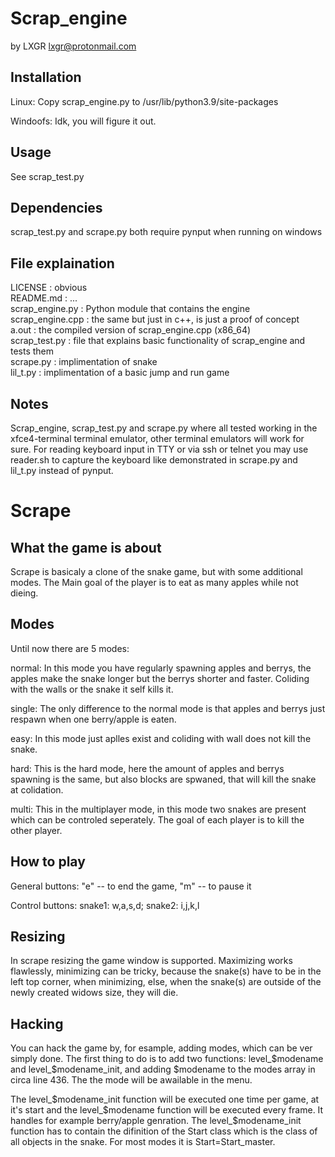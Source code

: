 # Scrap_engine
by LXGR <lxgr@protonmail.com>

## Installation
Linux:
Copy scrap_engine.py to /usr/lib/python3.9/site-packages

Windoofs:
Idk, you will figure it out.

## Usage
See scrap_test.py

## Dependencies
scrap_test.py and scrape.py both require pynput when running on windows

## File explaination
LICENSE : obvious<br>
README.md : ...<br>
scrap_engine.py : Python module that contains the engine<br>
scrap_engine.cpp : the same but just in c++, is just a proof of concept<br>
a.out : the compiled version of scrap_engine.cpp (x86_64)<br>
scrap_test.py : file that explains basic functionality of scrap_engine and tests them<br>
scrape.py : implimentation of snake<br>
lil_t.py : implimentation of a basic jump and run game<br>

## Notes
Scrap_engine, scrap_test.py and scrape.py where all tested working in the xfce4-terminal terminal emulator, other terminal emulators will work for sure.
For reading keyboard input in TTY or via ssh or telnet you may use reader.sh to capture the keyboard like demonstrated in scrape.py and lil_t.py instead of pynput.

# Scrape

## What the game is about

Scrape is basicaly a clone of the snake game, but with some additional modes. The Main goal of the player is to eat as many apples while not dieing.

## Modes

Until now there are 5 modes:

normal: In this mode you have regularly spawning apples and berrys, the apples make the snake longer but the berrys shorter and faster. Coliding with the walls or the snake it self kills it.

single: The only difference to the normal mode is that apples and berrys just respawn when one berry/apple is eaten.

easy: In this mode just aplles exist and coliding with wall does not kill the snake.

hard: This is the hard mode, here the amount of apples and berrys spawning is the same, but also blocks are spwaned, that will kill the snake at colidation.

multi: This in the multiplayer mode, in this mode two snakes are present which can be controled seperately. The goal of each player is to kill the other player.

## How to play

General buttons: "e" -- to end the game, "m" -- to pause it

Control buttons: snake1: w,a,s,d; snake2: i,j,k,l

## Resizing

In scrape resizing the game window is supported. Maximizing works flawlessly, minimizing can be tricky, because the snake(s) have to be in the left top corner, when minimizing, else, when the snake(s) are outside of the newly created widows size, they will die.

## Hacking

You can hack the game by, for esample, adding modes, which can be ver simply done.
The first thing to do is to add two functions: level_$modename and level_$modename_init, and adding $modename to the modes array in circa line 436. The the mode will be awailable in the menu.

The level_$modename_init function will be executed one time per game, at it's start and the level_$modename function will be executed every frame. It handles for example berry/apple genration.
The level_$modename_init function has to contain the difinition of the Start class which is the class of all objects in the snake. For most modes it is Start=Start_master.
